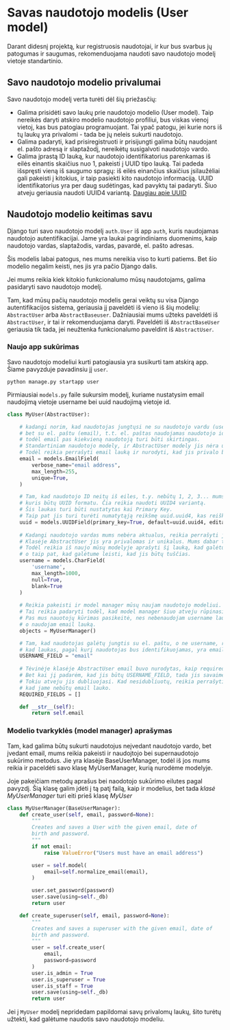 # Savas naudotojo modelis (User model)

Darant didesnį projektą, kur registruosis naudotojai, ir kur bus svarbus jų patogumas ir saugumas, rekomenduojama naudoti savo naudotojo modelį vietoje standartinio. 

## Savo naudotojo modelio privalumai

Savo naudotojo modelį verta turėti dėl šių priežasčių:

- Galima prisidėti savo laukų prie naudotojo modelio (User model). Taip nereikės daryti atskiro modelio naudotojo profiliui, bus viskas vienoj vietoj, kas bus patogiau programuojant. Tai ypač patogu, jei kurie nors iš tų laukų yra privalomi - tada be jų neleis sukurti naudotojo.
- Galima padaryti, kad prisiregistruoti ir prisijungti galima būtų naudojant el. pašto adresą ir slaptažodį, nereikėtų susigalvoti naudotojo vardo.
- Galima įprastą ID lauką, kur naudotojo identifikatorius parenkamas iš eilės einantis skaičius nuo 1, pakeisti į UUID tipo lauką. Tai padeda išspręsti vieną iš saugumo spragų: iš eilės einančius skaičius įsilaužėliai gali pakeisti į kitokius, ir taip pasiekti kito naudotojo informaciją. UUID identifikatorius yra per daug sudėtingas, kad pavyktų tai padaryti. Šiuo atveju geriausia naudoti UUID4 variantą. [Daugiau apie UUID](https://en.wikipedia.org/wiki/Universally_unique_identifier)

## Naudotojo modelio keitimas savu

Django turi savo naudotojo modelį `auth.User` iš app `auth`, kuris naudojamas naudotojo autentifikacijai. Jame yra laukai pagrindiniams duomenims, kaip naudotojo vardas, slaptažodis, vardas, pavardė, el. pašto adresas. 

Šis modelis labai patogus, nes mums nereikia viso to kurti patiems. Bet šio modelio negalim keisti, nes jis yra pačio Django dalis. 

Jei mums reikia kiek kitokio funkcionalumo mūsų naudotojams, galima pasidaryti savo naudotojo modelį. 

Tam, kad mūsų pačių naudotojo modelis gerai veiktų su visa Django autentifikacijos sistema, geriausia jį paveldėti iš vieno iš šių modelių: `AbstractUser` arba `AbstractBaseuser`. Dažniausiai mums užteks paveldėti iš `AbstractUser`, ir tai ir rekomenduojama daryti. Paveldėti iš `AbstractBaseUser` geriausia tik tada, jei neužtenka funkcionalumo paveldint iš `AbstractUser`. 

### Naujo app sukūrimas

Savo naudotojo modeliui kurti patogiausia yra susikurti tam atskirą app. Šiame pavyzduje pavadinsiu jį `user`. 

`python manage.py startapp user`

Pirmiausiai `models.py` faile sukursim modelį, kuriame nustatysim email 
naudojimą vietoje username bei uuid naudojimą vietoje id.

```python
class MyUser(AbstractUser):

    # kadangi norim, kad naudotojas jungtųsi ne su naudotojo vardu (username),
    # bet su el. paštu (email), t.t. el. paštas naudojamas naudotojo identifikavimui,
    # todėl email pas kiekvieną naudotoją turi būti skirtingas.
    # Standartiniam naudotojo modely, ir AbstractUser modely jis nėra unikalus.
    # Todėl reikia perrašyti email lauką ir nurodyti, kad jis privalo būti unikalus, t.y. nesikartoti.
    email = models.EmailField(
        verbose_name="email address",
        max_length=255,
        unique=True,
    )

    # Tam, kad naudotojo ID neitų iš eiles, t.y. nebūtų 1, 2, 3... mums reikia pridėti savo id lauką, 
    # kuris būtų UUID formatu. Čia reikia naudoti UUID4 variantą.
    # Šis laukas turi būti nustatytas kai Primary Key. 
    # Taip pat jis turi turėti numatytąją reikšmę uuid.uuid4, kas reiškia, kad bus sugeneruota nauja atsitiktinė UUID4 reikšmė
    uuid = models.UUIDField(primary_key=True, default=uuid.uuid4, editable=False)
    
    # Kadangi naudotojo vardas mums nebėra aktualus, reikia perrašyti jo lauką. 
    # Klasėje AbstractUser jis yra privalomas ir unikalus. Mums dabar tai tik trukdys. 
    # Todėl reikia iš naujo mūsų modelyje aprašyti šį lauką, kad galėtume padaryti jį neunikaliu, 
    # o taip pat, kad galėtume leisti, kad jis būtų tuščias.
    username = models.CharField(
        'username',
        max_length=1000,
        null=True,
        blank=True
    )
    
    # Reikia pakeisti ir model manager mūsų naujam naudotojo modeliui. 
    # Tai reikia padaryti todėl, kad model manager šiuo atveju rūpinasi naudotojų sukūrimu
    # Pas mus nauotojų kūrimas pasikeitė, nes nebenaudojam username lauko identifikacijai,
    # o naudojam email lauką.
    objects = MyUserManager()

    # Tam, kad naudotojas galėtų jungtis su el. paštu, o ne username, reikia nurodyti, 
    # kad laukas, pagal kurį naudotojas bus identifikuojamas, yra email
    USERNAME_FIELD = "email"
    
    # Tėvinėje klasėje AbstractUser email buvo nurodytas, kaip required field. 
    # Bet kai jį padarėm, kad jis būtų USERNAME_FIELD, tada jis savaime tapo privalomas (required).
    # Tokiu atveju jis dubliuojasi. Kad nesidubliuotų, reikia perrašyti atributą REQUIRED_FIELDS taip,
    # kad jame nebūtų email lauko. 
    REQUIRED_FIELDS = []

    def __str__(self):
        return self.email
```

### Modelio tvarkyklės (model manager) aprašymas

Tam, kad galima būtų sukurti naudotojus neįvedant naudotojo vardo, 
bet įvedant email, mums reikia pakeisti ir naudojtojo bei supernaudotojo sukūrimo 
metodus. Jie yra klasėje BaseUserManager, todėl iš jos mums reikia ir paceldėti savo klasę MyUserManager,
kurią nurodėme modelyje.

Joje pakeičiam metodų aprašus bei naodotojo sukūrimo eilutes pagal pavyzdį. Šią klasę galim įdėti į tą patį 
failą, kaip ir modelius, bet tada *klasė MyUserManager* turi eiti prieš klasę *MyUser*

```python
class MyUserManager(BaseUserManager):
    def create_user(self, email, password=None):
        """
        Creates and saves a User with the given email, date of
        birth and password.
        """
        if not email:
            raise ValueError("Users must have an email address")

        user = self.model(
            email=self.normalize_email(email),
        )

        user.set_password(password)
        user.save(using=self._db)
        return user

    def create_superuser(self, email, password=None):
        """
        Creates and saves a superuser with the given email, date of
        birth and password.
        """
        user = self.create_user(
            email,
            password=password
        )
        user.is_admin = True
        user.is_superuser = True
        user.is_staff = True
        user.save(using=self._db)
        return user
```

Jei į `MyUser` modelį nepridedam papildomai savų privalomų laukų, šito turėtų užtekti, 
kad galėtume naudotis savo naudotojo modeliu. 

